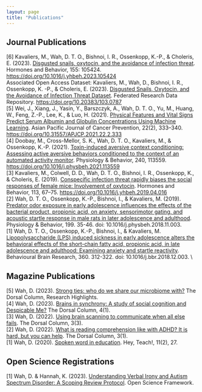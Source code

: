 ```yaml
---
layout: page
title: "Publications"
---
```


## Journal Publications
[6] Kavaliers, M., Wah, D. T. O., Bishnoi, I. R., Ossenkopp, K.-P., & Choleris, E. (2023). [Disgusted snails, oxytocin, and the avoidance of infection threat](https://pubmed.ncbi.nlm.nih.gov/37678092/). Hormones and Behavior, 155: 105424. https://doi.org/10.1016/j.yhbeh.2023.105424 \
Associated Open Access Dataset: Kavaliers, M., Wah, D., Bishnoi, I. R., Ossenkopp, K. -P., & Choleris, E. (2023). [Disgusted Snails, Oxytocin, and the Avoidance of Infection Threat Dataset](https://www.frdr-dfdr.ca/repo/dataset/ad262813-575a-4be1-813c-b2ebaa649843). Federated Research Data Repository. https://doi.org/10.20383/103.0787 \
[5] Wei, J., Xiang, J., Yasin, Y., Barszczyk, A., Wah, D. T. O., Yu, M., Huang, W., Feng, Z.-P., Lee, K., & Luo, H. (2021). [Physical Features and Vital Signs Predict Serum Albumin and Globulin Concentrations Using Machine Learning](https://pubmed.ncbi.nlm.nih.gov/33639645/). Asian Pacific Journal of Cancer Prevention, 22(2), 333–340. https://doi.org/10.31557/APJCP.2021.22.2.333 \
[4] Doobay, M., Cross-Mellor, S. K., Wah, D. T. O., Kavaliers, M., & Ossenkopp, K.-P. (2021). [Toxin-induced aversive context conditioning: Assessing active aversive behaviors conditioned to the context of an automated activity monitor](https://pubmed.ncbi.nlm.nih.gov/34416259/). Physiology & Behavior, 240, 113559. https://doi.org/10.1016/j.physbeh.2021.113559 \
[3] Kavaliers, M., Colwell, D. D., Wah, D. T. O., Bishnoi, I. R., Ossenkopp, K., & Choleris, E. (2019). [Conspecific infection threat rapidly biases the social responses of female mice: Involvement of oxytocin](https://pubmed.ncbi.nlm.nih.gov/31047886/). Hormones and Behavior, 113, 67–75. https://doi.org/10.1016/j.yhbeh.2019.04.016 \
[2] Wah, D. T. O., Ossenkopp, K.-P., Bishnoi, I., & Kavaliers, M. (2019). [Predator odor exposure in early adolescence influences the effects of the bacterial product, propionic acid, on anxiety, sensorimotor gating, and acoustic startle response in male rats in later adolescence and adulthood](https://pubmed.ncbi.nlm.nih.gov/30408471/). Physiology & Behavior, 199. 35-46. doi: 10.1016/j.physbeh.2018.11.003. \
[1] Wah, D. T. O., Ossenkopp, K.-P., Bishnoi, I., & Kavaliers, M. [Lipopolysaccharide (LPS) induced sickness in early adolescence alters the behavioral effects of the short-chain fatty acid, propionic acid, in late adolescence and adulthood: Examining anxiety and startle reactivity](https://pubmed.ncbi.nlm.nih.gov/30521932/). Behavioural Brain Research, 360. 312-322. doi: 10.1016/j.bbr.2018.12.003. \


## Magazine Publications
[5] Wah, D. (2023). [Strong ties: who do we share our microbiome with?](https://songsuwo.ca/thedorsalcolumn/research-highlight-deanne-wah-1) The Dorsal Column, Research Highlights. \
[4] Wah, D. (2023). [Brains in synchrony: A study of social cognition and Despicable Me?](https://songsuwo.ca/thedorsalcolumn/vol4-iss1-deanne-wah) The Dorsal Column, 4(1). \
[3] Wah, D. (2022). [Using brain scanning to communicate when all else fails](https://songsuwo.ca/thedorsalcolumn/vol3-iss3-deanne-wah). The Dorsal Column, 3(3). \
[2] Wah, D. (2022). [What is reading comprehension like with ADHD? It is hard, but you can help](https://songsuwo.ca/thedorsalcolumn/vol3-iss1-deanne-wah). The Dorsal Column, 3(1). \
[1] Wah, D. (2020). [Spoken word in education](https://issuu.com/heyteachmagazine/docs/vol._11__issue_1_-_fall_2019). Hey, Teach!, 11(2), 27.

## Open Science Registrations
[1] Wah, D. & Hannah, K. (2023). [Understanding Verbal Irony and Autism Spectrum Disorder: A Scoping Review Protocol](https://osf.io/asfuv). Open Science Framework.
